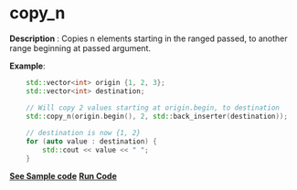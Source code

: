 # copy_n

**Description** : Copies n elements starting in the ranged passed, to another range beginning at passed argument.

**Example**:
```cpp
    std::vector<int> origin {1, 2, 3};
    std::vector<int> destination;

    // Will copy 2 values starting at origin.begin, to destination
    std::copy_n(origin.begin(), 2, std::back_inserter(destination));
    
    // destination is now {1, 2}
    for (auto value : destination) { 
        std::cout << value << " "; 
    }
```
**[See Sample code](snippets/vector/copy_n.cpp)**
**[Run Code](https://rextester.com/GXR34835)**